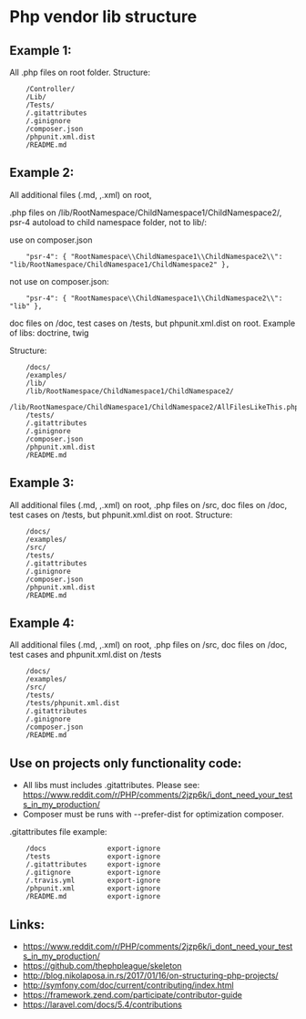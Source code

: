Php vendor lib structure
=

Example 1:
-
All .php files on root folder. Structure:
````
    /Controller/
    /Lib/
    /Tests/
    /.gitattributes
    /.ginignore
    /composer.json
    /phpunit.xml.dist
    /README.md
````

Example 2:
-
All additional files (.md, ,.xml) on root,

.php files on /lib/RootNamespace/ChildNamespace1/ChildNamespace2/, psr-4 autoload to child namespace folder, not to lib/:

use on composer.json
````
    "psr-4": { "RootNamespace\\ChildNamespace1\\ChildNamespace2\\": "lib/RootNamespace/ChildNamespace1/ChildNamespace2" }, 
````
not use on composer.json:
````
    "psr-4": { "RootNamespace\\ChildNamespace1\\ChildNamespace2\\": "lib" },
````

doc files on /doc, test cases on /tests, but phpunit.xml.dist on root.
Example of libs: doctrine, twig

Structure:
````
    /docs/
    /examples/
    /lib/
    /lib/RootNamespace/ChildNamespace1/ChildNamespace2/
    /lib/RootNamespace/ChildNamespace1/ChildNamespace2/AllFilesLikeThis.php
    /tests/
    /.gitattributes
    /.ginignore
    /composer.json
    /phpunit.xml.dist
    /README.md
````

Example 3:
-
All additional files (.md, ,.xml) on root, .php files on /src, doc files on /doc, test cases on /tests, but phpunit.xml.dist on root. Structure:
````
    /docs/
    /examples/
    /src/
    /tests/
    /.gitattributes
    /.ginignore
    /composer.json
    /phpunit.xml.dist
    /README.md
````        

Example 4:
-
All additional files (.md, ,.xml) on root, .php files on /src, doc files on /doc, test cases and phpunit.xml.dist on /tests
````
    /docs/
    /examples/
    /src/
    /tests/
    /tests/phpunit.xml.dist
    /.gitattributes
    /.ginignore
    /composer.json
    /README.md
````

Use on projects only functionality code:
-
* All libs must includes .gitattributes. 
Please see: https://www.reddit.com/r/PHP/comments/2jzp6k/i_dont_need_your_tests_in_my_production/
* Composer must be runs with --prefer-dist for optimization composer.

.gitattributes file example:
````
    /docs               export-ignore
    /tests              export-ignore
    /.gitattributes     export-ignore
    /.gitignore         export-ignore
    /.travis.yml        export-ignore
    /phpunit.xml        export-ignore
    /README.md          export-ignore
````

Links:
-
* https://www.reddit.com/r/PHP/comments/2jzp6k/i_dont_need_your_tests_in_my_production/
* https://github.com/thephpleague/skeleton
* http://blog.nikolaposa.in.rs/2017/01/16/on-structuring-php-projects/
* http://symfony.com/doc/current/contributing/index.html
* https://framework.zend.com/participate/contributor-guide
* https://laravel.com/docs/5.4/contributions